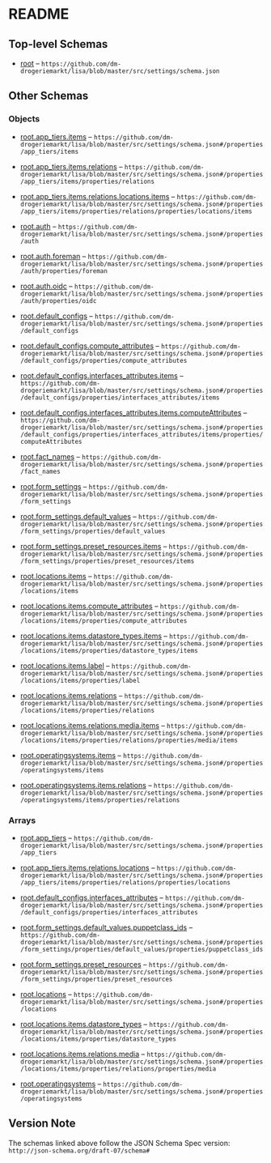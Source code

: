 # README

## Top-level Schemas

*   [root](./settings.md) – `https://github.com/dm-drogeriemarkt/lisa/blob/master/src/settings/schema.json`

## Other Schemas

### Objects

*   [root.app\_tiers.items](./settings-properties-rootapp_tiers-rootapp_tiersitems.md) – `https://github.com/dm-drogeriemarkt/lisa/blob/master/src/settings/schema.json#/properties/app_tiers/items`

*   [root.app\_tiers.items.relations](./settings-properties-rootapp_tiers-rootapp_tiersitems-properties-rootapp_tiersitemsrelations.md) – `https://github.com/dm-drogeriemarkt/lisa/blob/master/src/settings/schema.json#/properties/app_tiers/items/properties/relations`

*   [root.app\_tiers.items.relations.locations.items](./settings-properties-rootapp_tiers-rootapp_tiersitems-properties-rootapp_tiersitemsrelations-properties-rootapp_tiersitemsrelationslocations-rootapp_tiersitemsrelationslocationsitems.md) – `https://github.com/dm-drogeriemarkt/lisa/blob/master/src/settings/schema.json#/properties/app_tiers/items/properties/relations/properties/locations/items`

*   [root.auth](./settings-properties-rootauth.md) – `https://github.com/dm-drogeriemarkt/lisa/blob/master/src/settings/schema.json#/properties/auth`

*   [root.auth.foreman](./settings-properties-rootauth-properties-rootauthforeman.md) – `https://github.com/dm-drogeriemarkt/lisa/blob/master/src/settings/schema.json#/properties/auth/properties/foreman`

*   [root.auth.oidc](./settings-properties-rootauth-properties-rootauthoidc.md) – `https://github.com/dm-drogeriemarkt/lisa/blob/master/src/settings/schema.json#/properties/auth/properties/oidc`

*   [root.default\_configs](./settings-properties-rootdefault_configs.md) – `https://github.com/dm-drogeriemarkt/lisa/blob/master/src/settings/schema.json#/properties/default_configs`

*   [root.default\_configs.compute\_attributes](./settings-properties-rootdefault_configs-properties-rootdefault_configscompute_attributes.md) – `https://github.com/dm-drogeriemarkt/lisa/blob/master/src/settings/schema.json#/properties/default_configs/properties/compute_attributes`

*   [root.default\_configs.interfaces\_attributes.items](./settings-properties-rootdefault_configs-properties-rootdefault_configsinterfaces_attributes-rootdefault_configsinterfaces_attributesitems.md) – `https://github.com/dm-drogeriemarkt/lisa/blob/master/src/settings/schema.json#/properties/default_configs/properties/interfaces_attributes/items`

*   [root.default\_configs.interfaces\_attributes.items.computeAttributes](./settings-properties-rootdefault_configs-properties-rootdefault_configsinterfaces_attributes-rootdefault_configsinterfaces_attributesitems-properties-rootdefault_configsinterfaces_attributesitemscomputeattributes.md) – `https://github.com/dm-drogeriemarkt/lisa/blob/master/src/settings/schema.json#/properties/default_configs/properties/interfaces_attributes/items/properties/computeAttributes`

*   [root.fact\_names](./settings-properties-rootfact_names.md) – `https://github.com/dm-drogeriemarkt/lisa/blob/master/src/settings/schema.json#/properties/fact_names`

*   [root.form\_settings](./settings-properties-rootform_settings.md) – `https://github.com/dm-drogeriemarkt/lisa/blob/master/src/settings/schema.json#/properties/form_settings`

*   [root.form\_settings.default\_values](./settings-properties-rootform_settings-properties-rootform_settingsdefault_values.md) – `https://github.com/dm-drogeriemarkt/lisa/blob/master/src/settings/schema.json#/properties/form_settings/properties/default_values`

*   [root.form\_settings.preset\_resources.items](./settings-properties-rootform_settings-properties-rootform_settingspreset_resources-rootform_settingspreset_resourcesitems.md) – `https://github.com/dm-drogeriemarkt/lisa/blob/master/src/settings/schema.json#/properties/form_settings/properties/preset_resources/items`

*   [root.locations.items](./settings-properties-rootlocations-rootlocationsitems.md) – `https://github.com/dm-drogeriemarkt/lisa/blob/master/src/settings/schema.json#/properties/locations/items`

*   [root.locations.items.compute\_attributes](./settings-properties-rootlocations-rootlocationsitems-properties-rootlocationsitemscompute_attributes.md) – `https://github.com/dm-drogeriemarkt/lisa/blob/master/src/settings/schema.json#/properties/locations/items/properties/compute_attributes`

*   [root.locations.items.datastore\_types.items](./settings-properties-rootlocations-rootlocationsitems-properties-rootlocationsitemsdatastore_types-rootlocationsitemsdatastore_typesitems.md) – `https://github.com/dm-drogeriemarkt/lisa/blob/master/src/settings/schema.json#/properties/locations/items/properties/datastore_types/items`

*   [root.locations.items.label](./settings-properties-rootlocations-rootlocationsitems-properties-rootlocationsitemslabel.md "These values will be visible on the host creation form") – `https://github.com/dm-drogeriemarkt/lisa/blob/master/src/settings/schema.json#/properties/locations/items/properties/label`

*   [root.locations.items.relations](./settings-properties-rootlocations-rootlocationsitems-properties-rootlocationsitemsrelations.md) – `https://github.com/dm-drogeriemarkt/lisa/blob/master/src/settings/schema.json#/properties/locations/items/properties/relations`

*   [root.locations.items.relations.media.items](./settings-properties-rootlocations-rootlocationsitems-properties-rootlocationsitemsrelations-properties-rootlocationsitemsrelationsmedia-rootlocationsitemsrelationsmediaitems.md) – `https://github.com/dm-drogeriemarkt/lisa/blob/master/src/settings/schema.json#/properties/locations/items/properties/relations/properties/media/items`

*   [root.operatingsystems.items](./settings-properties-rootoperatingsystems-rootoperatingsystemsitems.md) – `https://github.com/dm-drogeriemarkt/lisa/blob/master/src/settings/schema.json#/properties/operatingsystems/items`

*   [root.operatingsystems.items.relations](./settings-properties-rootoperatingsystems-rootoperatingsystemsitems-properties-rootoperatingsystemsitemsrelations.md) – `https://github.com/dm-drogeriemarkt/lisa/blob/master/src/settings/schema.json#/properties/operatingsystems/items/properties/relations`

### Arrays

*   [root.app\_tiers](./settings-properties-rootapp_tiers.md) – `https://github.com/dm-drogeriemarkt/lisa/blob/master/src/settings/schema.json#/properties/app_tiers`

*   [root.app\_tiers.items.relations.locations](./settings-properties-rootapp_tiers-rootapp_tiersitems-properties-rootapp_tiersitemsrelations-properties-rootapp_tiersitemsrelationslocations.md) – `https://github.com/dm-drogeriemarkt/lisa/blob/master/src/settings/schema.json#/properties/app_tiers/items/properties/relations/properties/locations`

*   [root.default\_configs.interfaces\_attributes](./settings-properties-rootdefault_configs-properties-rootdefault_configsinterfaces_attributes.md) – `https://github.com/dm-drogeriemarkt/lisa/blob/master/src/settings/schema.json#/properties/default_configs/properties/interfaces_attributes`

*   [root.form\_settings.default\_values.puppetclass\_ids](./settings-properties-rootform_settings-properties-rootform_settingsdefault_values-properties-rootform_settingsdefault_valuespuppetclass_ids.md "Puppetclass global ids from Foreman") – `https://github.com/dm-drogeriemarkt/lisa/blob/master/src/settings/schema.json#/properties/form_settings/properties/default_values/properties/puppetclass_ids`

*   [root.form\_settings.preset\_resources](./settings-properties-rootform_settings-properties-rootform_settingspreset_resources.md "A set of attributes that can be assigned to a host with one click on a form element") – `https://github.com/dm-drogeriemarkt/lisa/blob/master/src/settings/schema.json#/properties/form_settings/properties/preset_resources`

*   [root.locations](./settings-properties-rootlocations.md) – `https://github.com/dm-drogeriemarkt/lisa/blob/master/src/settings/schema.json#/properties/locations`

*   [root.locations.items.datastore\_types](./settings-properties-rootlocations-rootlocationsitems-properties-rootlocationsitemsdatastore_types.md) – `https://github.com/dm-drogeriemarkt/lisa/blob/master/src/settings/schema.json#/properties/locations/items/properties/datastore_types`

*   [root.locations.items.relations.media](./settings-properties-rootlocations-rootlocationsitems-properties-rootlocationsitemsrelations-properties-rootlocationsitemsrelationsmedia.md) – `https://github.com/dm-drogeriemarkt/lisa/blob/master/src/settings/schema.json#/properties/locations/items/properties/relations/properties/media`

*   [root.operatingsystems](./settings-properties-rootoperatingsystems.md) – `https://github.com/dm-drogeriemarkt/lisa/blob/master/src/settings/schema.json#/properties/operatingsystems`

## Version Note

The schemas linked above follow the JSON Schema Spec version: `http://json-schema.org/draft-07/schema#`
